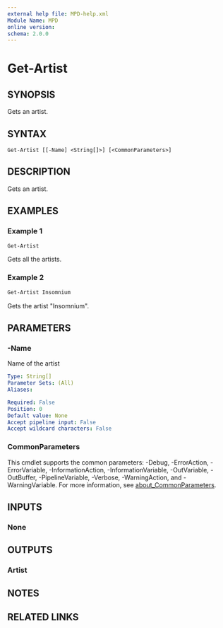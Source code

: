 ```yaml
---
external help file: MPD-help.xml
Module Name: MPD
online version:
schema: 2.0.0
---
```


# Get-Artist

## SYNOPSIS
Gets an artist.

## SYNTAX

```
Get-Artist [[-Name] <String[]>] [<CommonParameters>]
```

## DESCRIPTION
Gets an artist.

## EXAMPLES

### Example 1
```powershell
Get-Artist
```

Gets all the artists.

### Example 2
```powershell
Get-Artist Insomnium
```

Gets the artist "Insomnium".

## PARAMETERS

### -Name
Name of the artist

```yaml
Type: String[]
Parameter Sets: (All)
Aliases:

Required: False
Position: 0
Default value: None
Accept pipeline input: False
Accept wildcard characters: False
```

### CommonParameters
This cmdlet supports the common parameters: -Debug, -ErrorAction, -ErrorVariable, -InformationAction, -InformationVariable, -OutVariable, -OutBuffer, -PipelineVariable, -Verbose, -WarningAction, and -WarningVariable. For more information, see [about_CommonParameters](http://go.microsoft.com/fwlink/?LinkID=113216).

## INPUTS

### None

## OUTPUTS

### Artist

## NOTES

## RELATED LINKS
